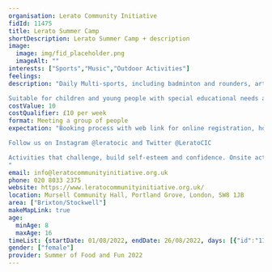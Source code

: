 ```yaml
---
organisation: Lerato Community Initiative
fidId: 11475
title: Lerato Summer Camp
shortDescription: Lerato Summer Camp + description
image:
  image: img/fid_placeholder.png
  imageAlt: ""
interests: ["Sports","Music","Outdoor Activities"]
feelings:
description: "Daily Multi-sports, including badminton and rounders, arts and crafts, indoor and outdoor play, table games Baking, Tie-dye & music workshops. Trip to Stubbers Adventure Centre in Essex for water sports, climbing & target sports, trip to Gravity for e-karting & bowling, talent show. Time to just relax, socialise and make new friends.

Suitable for children and young people with special educational needs and disabilities"
costValue: 10
costQualifier: £10 per week
format: Meeting a group of people
expectation: "Booking process with web link for online registration, hot meal & drinks. 

Follow us on Instagram @leratocic and Twitter @LeratoCIC

Activities that challenge, build self-esteem and confidence. Onsite activities such as multi-sport, arts and crafts, music, baking, plus trips to adventure centres for water sports, climbing, e-karting and bowling.
"
email: info@leratocommunityinitiative.org.uk
phone: 020 8033 2375
website: https://www.leratocommunityinitiative.org.uk/
location: Mursell Community Hall, Portland Grove, London, SW8 1JB
area: ["Brixton/Stockwell"]
makeMapLink: true
age:
  minAge: 8
  maxAge: 16
timeList: {startDate: 01/08/2022, endDate: 26/08/2022, days: [{"id":"11475","fis_provider_name":"Lerato Summer Camp","day":"Monday","start_time":"12:30 PM","end_time":"4:30 PM"},{"id":"11475","fis_provider_name":"Lerato Summer Camp","day":"Tuesday","start_time":"12:30 PM","end_time":"4:30 PM"},{"id":"11475","fis_provider_name":"Lerato Summer Camp","day":"Wednesday","start_time":"12:30 PM","end_time":"4:30 PM"},{"id":"11475","fis_provider_name":"Lerato Summer Camp","day":"Thursday","start_time":"12:30 PM","end_time":"4:30 PM"}] }
gender: ["female"]
provider: Summer of Food and Fun 2022
---
```


